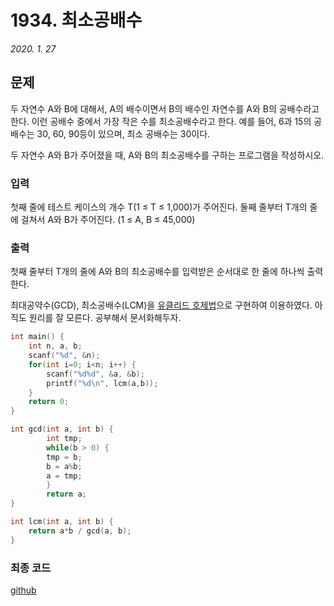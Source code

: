 # 1934. 최소공배수
*2020. 1. 27*
## 문제
두 자연수 A와 B에 대해서, A의 배수이면서 B의 배수인 자연수를 A와 B의 공배수라고 한다. 이런 공배수 중에서 가장 작은 수를 최소공배수라고 한다. 예를 들어, 6과 15의 공배수는 30, 60, 90등이 있으며, 최소 공배수는 30이다.

두 자연수 A와 B가 주어졌을 때, A와 B의 최소공배수를 구하는 프로그램을 작성하시오.
### 입력
첫째 줄에 테스트 케이스의 개수 T(1 ≤ T ≤ 1,000)가 주어진다. 둘째 줄부터 T개의 줄에 걸쳐서 A와 B가 주어진다. (1 ≤ A, B ≤ 45,000)

### 출력
첫째 줄부터 T개의 줄에 A와 B의 최소공배수를 입력받은 순서대로 한 줄에 하나씩 출력한다.

최대공약수(GCD), 최소공배수(LCM)을 [유클리드 호제법](/Datastructure_and_Algorithm/Euclidean.html)으로 구현하여 이용하였다. 아직도 원리를 잘 모른다. 공부해서 문서화해두자.
```cpp
int main() {
    int n, a, b;
    scanf("%d", &n);
    for(int i=0; i<n; i++) {
        scanf("%d%d", &a, &b);
        printf("%d\n", lcm(a,b));
    }
    return 0;
}

int gcd(int a, int b) {
        int tmp;
        while(b > 0) {
        tmp = b;
        b = a%b;
        a = tmp;
        }
        return a;
}

int lcm(int a, int b) {
    return a*b / gcd(a, b);
}
```
### 최종 코드

[github](https://github.com/shinjawkwang/bojPractice/blob/master/math/gcdORlcm/1934.cpp)